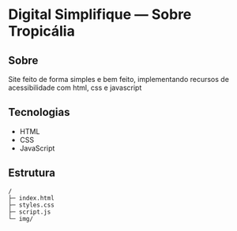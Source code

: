 # Digital Simplifique — Sobre Tropicália

## Sobre
Site feito de forma simples e bem feito, implementando recursos de acessibilidade com html, css e javascript

## Tecnologias
- HTML
- CSS
- JavaScript

## Estrutura
```
/
├─ index.html
├─ styles.css
├─ script.js
└─ img/
```
